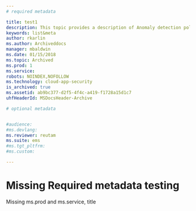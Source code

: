 ```yaml
---
# required metadata

title: test1
description: This topic provides a description of Anomaly detection policies and provides reference informati on about the building blocks of an anomaly detection policy.
keywords: list&meta
author: rkarlin
ms.author: Archiveddocs
manager: mbaldwin
ms.date: 01/15/2018
ms.topic: Archived
ms.prod: 1
ms.service: 
robots: NOINDEX,NOFOLLOW
ms.technology: cloud-app-security
is_archived: true
ms.assetid: ab9bc377-d2f5-4f4c-a419-f1728a15d1c7
uhfHeaderId: MSDocsHeader-Archive

# optional metadata


#audience:
#ms.devlang:
ms.reviewer: reutam
ms.suite: ems
#ms.tgt_pltfrm:
#ms.custom:

---
```


# Missing Required metadata testing

Missing ms.prod and ms.service, title
	


